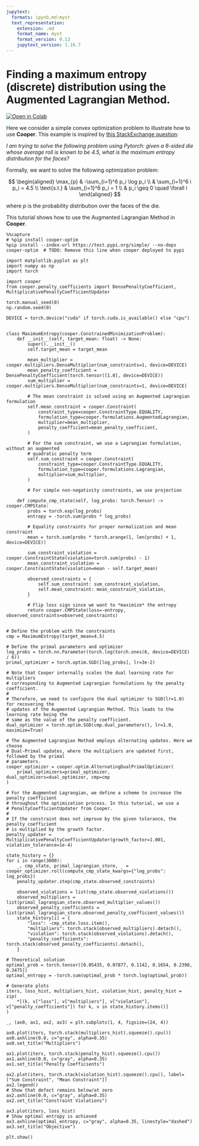 ```yaml
---
jupytext:
  formats: ipynb,md:myst
  text_representation:
    extension: .md
    format_name: myst
    format_version: 0.13
    jupytext_version: 1.16.7
---
```


# Finding a maximum entropy (discrete) distribution using the Augmented Lagrangian Method.

[![Open in Colab](https://colab.research.google.com/assets/colab-badge.svg)](https://colab.research.google.com/github/cooper-org/cooper/blob/master/docs/source/notebooks/plot_max_entropy_augmented_lagrangian.ipynb)


Here we consider a simple convex optimization problem to illustrate how to use
**Cooper**. This example is inspired by [this StackExchange question](https://datascience.stackexchange.com/questions/107366/how-do-you-solve-strictly-constrained-optimization-problems-with-pytorch):

*I am trying to solve the following problem using Pytorch: given a 6-sided die
whose average roll is known to be 4.5, what is the maximum entropy distribution
for the faces?*

Formally, we want to solve the following optimization problem:

$$
\begin{aligned}
    \max_{p} & -\sum_{i=1}^6 p_i \log p_i \\
    & \sum_{i=1}^6 i p_i = 4.5 \\
    \text{s.t.} & \sum_{i=1}^6 p_i = 1 \\
    & p_i \geq 0 \quad \forall i
\end{aligned}
$$

where $p$ is the probability distribution over the faces of the die.

This tutorial shows how to use the Augmented Lagrangian Method in **Cooper**.

```{code-cell} ipython3
%%capture
# %pip install cooper-optim
%pip install --index-url https://test.pypi.org/simple/ --no-deps cooper-optim  # TODO: Remove this line when cooper deployed to pypi
```

```{code-cell} ipython3
import matplotlib.pyplot as plt
import numpy as np
import torch

import cooper
from cooper.penalty_coefficients import DensePenaltyCoefficient, MultiplicativePenaltyCoefficientUpdater

torch.manual_seed(0)
np.random.seed(0)

DEVICE = torch.device("cuda" if torch.cuda.is_available() else "cpu")


class MaximumEntropy(cooper.ConstrainedMinimizationProblem):
    def __init__(self, target_mean: float) -> None:
        super().__init__()
        self.target_mean = target_mean

        mean_multiplier = cooper.multipliers.DenseMultiplier(num_constraints=1, device=DEVICE)
        mean_penalty_coefficient = DensePenaltyCoefficient(torch.tensor([1.0], device=DEVICE))
        sum_multiplier = cooper.multipliers.DenseMultiplier(num_constraints=1, device=DEVICE)

        # The mean constraint is solved using an Augmented Lagrangian formulation
        self.mean_constraint = cooper.Constraint(
            constraint_type=cooper.ConstraintType.EQUALITY,
            formulation_type=cooper.formulations.AugmentedLagrangian,
            multiplier=mean_multiplier,
            penalty_coefficient=mean_penalty_coefficient,
        )

        # For the sum constraint, we use a Lagrangian formulation, without an augmented
        # quadratic penalty term
        self.sum_constraint = cooper.Constraint(
            constraint_type=cooper.ConstraintType.EQUALITY,
            formulation_type=cooper.formulations.Lagrangian,
            multiplier=sum_multiplier,
        )

        # For simple non-negativity constraints, we use projection

    def compute_cmp_state(self, log_probs: torch.Tensor) -> cooper.CMPState:
        probs = torch.exp(log_probs)
        entropy = -torch.sum(probs * log_probs)

        # Equality constraints for proper normalization and mean constraint
        mean = torch.sum(probs * torch.arange(1, len(probs) + 1, device=DEVICE))

        sum_constraint_violation = cooper.ConstraintState(violation=torch.sum(probs) - 1)
        mean_constraint_violation = cooper.ConstraintState(violation=mean - self.target_mean)

        observed_constraints = {
            self.sum_constraint: sum_constraint_violation,
            self.mean_constraint: mean_constraint_violation,
        }

        # Flip loss sign since we want to *maximize* the entropy
        return cooper.CMPState(loss=-entropy, observed_constraints=observed_constraints)


# Define the problem with the constraints
cmp = MaximumEntropy(target_mean=4.5)

# Define the primal parameters and optimizer
log_probs = torch.nn.Parameter(torch.log(torch.ones(6, device=DEVICE) / 6))
primal_optimizer = torch.optim.SGD([log_probs], lr=3e-2)

# Note that Cooper internally scales the dual learning rate for multipliers
# corresponding to Augmented Lagrangian formulations by the penalty coefficient.
#
# Therefore, we need to configure the dual optimizer to SGD(lr=1.0) for recovering the
# updates of the Augmented Lagrangian Method. This leads to the learning rate being the
# same as the value of the penalty coefficient.
dual_optimizer = torch.optim.SGD(cmp.dual_parameters(), lr=1.0, maximize=True)

# The Augmented Lagrangian Method employs alternating updates. Here we choose
# Dual-Primal updates, where the multipliers are updated first, followed by the primal
# parameters.
cooper_optimizer = cooper.optim.AlternatingDualPrimalOptimizer(
    primal_optimizers=primal_optimizer, dual_optimizers=dual_optimizer, cmp=cmp
)

# For the Augmented Lagrangian, we define a scheme to increase the penalty coefficient
# throughout the optimization process. In this tutorial, we use a
# PenaltyCoefficientUpdater from Cooper.
#
# If the constraint does not improve by the given tolerance, the penalty coefficient
# is multiplied by the growth factor.
penalty_updater = MultiplicativePenaltyCoefficientUpdater(growth_factor=1.001, violation_tolerance=1e-4)

state_history = {}
for i in range(3000):
    _, cmp_state, primal_lagrangian_store, _ = cooper_optimizer.roll(compute_cmp_state_kwargs={"log_probs": log_probs})
    penalty_updater.step(cmp_state.observed_constraints)

    observed_violations = list(cmp_state.observed_violations())
    observed_multipliers = list(primal_lagrangian_store.observed_multiplier_values())
    observed_penalty_coefficients = list(primal_lagrangian_store.observed_penalty_coefficient_values())
    state_history[i] = {
        "loss": -cmp_state.loss.item(),
        "multipliers": torch.stack(observed_multipliers).detach(),
        "violation": torch.stack(observed_violations).detach(),
        "penalty_coefficients": torch.stack(observed_penalty_coefficients).detach(),
    }

# Theoretical solution
optimal_prob = torch.tensor([0.05435, 0.07877, 0.1142, 0.1654, 0.2398, 0.3475])
optimal_entropy = -torch.sum(optimal_prob * torch.log(optimal_prob))

# Generate plots
iters, loss_hist, multipliers_hist, violation_hist, penalty_hist = zip(
    *[(k, v["loss"], v["multipliers"], v["violation"], v["penalty_coefficients"]) for k, v in state_history.items()]
)

_, (ax0, ax1, ax2, ax3) = plt.subplots(1, 4, figsize=(24, 4))

ax0.plot(iters, torch.stack(multipliers_hist).squeeze().cpu())
ax0.axhline(0.0, c="gray", alpha=0.35)
ax0.set_title("Multipliers")

ax1.plot(iters, torch.stack(penalty_hist).squeeze().cpu())
ax1.axhline(0.0, c="gray", alpha=0.35)
ax1.set_title("Penalty Coefficients")

ax2.plot(iters, torch.stack(violation_hist).squeeze().cpu(), label=["Sum Constraint", "Mean Constraint"])
ax2.legend()
# Show that defect remains below/at zero
ax2.axhline(0.0, c="gray", alpha=0.35)
ax2.set_title("Constraint Violations")

ax3.plot(iters, loss_hist)
# Show optimal entropy is achieved
ax3.axhline(optimal_entropy, c="gray", alpha=0.35, linestyle="dashed")
ax3.set_title("Objective")

plt.show()
```
